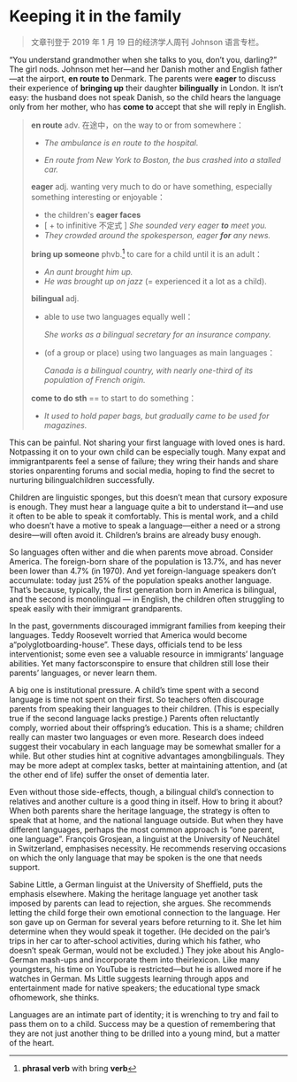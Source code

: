 # Keeping it in the family

> 文章刊登于 2019 年 1 月 19 日的经济学人周刊 Johnson 语言专栏。

“You understand grandmother when she talks to you, don’t you, darling?” The girl nods. Johnson met her—and her Danish mother and English father—at the airport, **en route to** Denmark. The parents were **eager** to discuss their experience of **bringing up** their daughter **bilingually** in London. It isn’t easy: the husband does not speak Danish, so the child hears the language only from her mother, who has **come to** accept that she will reply in English.

> **en route**  adv. 在途中，on the way to or from somewhere：
>
> + *The ambulance is en route to the hospital.*
>
> + *En route from New York to Boston, the bus crashed into a stalled car.*
>
> **eager**  adj. wanting very much to do or have something, especially something interesting or enjoyable：
>
> + the children's **eager faces**
> + [ + to infinitive 不定式 ] *She sounded very eager **to** meet you.*
> + *They crowded around the spokesperson, eager **for** any news.*
>
> **bring up someone** phvb.[^1] to care for a child until it is an adult：
>
> + *An aunt brought him up.*
> + *He was brought up on jazz* (= experienced it a lot as a child).
>
> **bilingual**   adj.  
>
> + able to use two languages equally well：
>
>   *She works as a bilingual secretary for an insurance company.*
>
> + (of a group or place) using two languages as main languages：
>
>   *Canada is a bilingual country, with nearly one-third of its population of French origin.*
>
> **come to do sth** == to start to do something：
>
> + *It used to hold paper bags, but gradually came to be used for magazines.*

This can be painful. Not sharing your first language with loved ones is hard. Notpassing it on to your own child can be especially tough. Many expat and immigrantparents feel a sense of failure; they wring their hands and share stories onparenting forums and social media, hoping to find the secret to nurturing bilingualchildren successfully.

Children are linguistic sponges, but this doesn’t mean that cursory exposure is enough. They must hear a language quite a bit to understand it—and use it often to be able to speak it comfortably. This is mental work, and a child who doesn’t have a motive to speak a language—either a need or a strong desire—will often avoid it. Children’s brains are already busy enough.

So languages often wither and die when parents move abroad. Consider America. The foreign-born share of the population is 13.7%, and has never been lower than 4.7% (in 1970). And yet foreign-language speakers don’t accumulate: today just 25% of the population speaks another language. That’s because, typically, the first generation born in America is bilingual, and the second is monolingual — in English, the children often struggling to speak easily with their immigrant grandparents.

In the past, governments discouraged immigrant families from keeping their languages. Teddy Roosevelt worried that America would become a“polyglotboarding-house”. These days, officials tend to be less interventionist; some even see a valuable resource in immigrants’ language abilities. Yet many factorsconspire to ensure that children still lose their parents’ languages, or never learn them.

A big one is institutional pressure. A child’s time spent with a second language is time not spent on their first. So teachers often discourage parents from speaking their languages to their children. (This is especially true if the second language lacks prestige.) Parents often reluctantly comply, worried about their offspring’s education. This is a shame; children really can master two languages or even more. Research does indeed suggest their vocabulary in each language may be somewhat smaller for a while. But other studies hint at cognitive advantages amongbilinguals. They may be more adept at complex tasks, better at maintaining attention, and (at the other end of life) suffer the onset of dementia later.

Even without those side-effects, though, a bilingual child’s connection to relatives and another culture is a good thing in itself. How to bring it about? When both parents share the heritage language, the strategy is often to speak that at home, and the national language outside. But when they have different languages, perhaps the most common approach is “one parent, one language”. François Grosjean, a linguist at the University of Neuchâtel in Switzerland, emphasises necessity. He recommends reserving occasions on which the only language that may be spoken is the one that needs support.

Sabine Little, a German linguist at the University of Sheffield, puts the emphasis elsewhere. Making the heritage language yet another task imposed by parents can lead to rejection, she argues. She recommends letting the child forge their own emotional connection to the language. Her son gave up on German for several years before returning to it. She let him determine when they would speak it together. (He decided on the pair’s trips in her car to after-school activities, during which his father, who doesn’t speak German, would not be excluded.) They joke about his Anglo-German mash-ups and incorporate them into theirlexicon. Like many youngsters, his time on YouTube is restricted—but he is allowed more if he watches in German. Ms Little suggests learning through apps and entertainment made for native speakers; the educational type smack ofhomework, she thinks.

Languages are an intimate part of identity; it is wrenching to try and fail to pass them on to a child. Success may be a question of remembering that they are not just another thing to be drilled into a young mind, but a matter of the heart.











[^1]: **phrasal verb** with bring **verb**